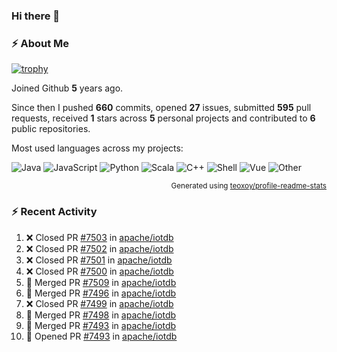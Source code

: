 ### Hi there 👋

### :zap: About Me

[![trophy](https://github-profile-trophy.vercel.app/?username=HTHou&theme=onedark)](https://github.com/ryo-ma/github-profile-trophy)
   
Joined Github **5** years ago.

Since then I pushed **660** commits, opened **27** issues, submitted **595** pull requests, received **1** stars across **5** personal projects and contributed to **6** public repositories.

Most used languages across my projects:

![Java](https://img.shields.io/static/v1?style=flat-square&label=%E2%A0%80&color=555&labelColor=%23b07219&message=Java%EF%B8%B194.4%25)
![JavaScript](https://img.shields.io/static/v1?style=flat-square&label=%E2%A0%80&color=555&labelColor=%23f1e05a&message=JavaScript%EF%B8%B11.4%25)
![Python](https://img.shields.io/static/v1?style=flat-square&label=%E2%A0%80&color=555&labelColor=%233572A5&message=Python%EF%B8%B10.7%25)
![Scala](https://img.shields.io/static/v1?style=flat-square&label=%E2%A0%80&color=555&labelColor=%23c22d40&message=Scala%EF%B8%B10.6%25)
![C++](https://img.shields.io/static/v1?style=flat-square&label=%E2%A0%80&color=555&labelColor=%23f34b7d&message=C%2B%2B%EF%B8%B10.6%25)
![Shell](https://img.shields.io/static/v1?style=flat-square&label=%E2%A0%80&color=555&labelColor=%2389e051&message=Shell%EF%B8%B10.4%25)
![Vue](https://img.shields.io/static/v1?style=flat-square&label=%E2%A0%80&color=555&labelColor=%2341b883&message=Vue%EF%B8%B10.3%25)
![Other](https://img.shields.io/static/v1?style=flat-square&label=%E2%A0%80&color=555&labelColor=%23ededed&message=Other%EF%B8%B11.2%25)

<p align="right"><sub>Generated using <a href="https://github.com/marketplace/actions/profile-readme-stats">teoxoy/profile-readme-stats</a></sub></p>


<!--![](https://github.com/HTHou/HTHou/blob/output/github-contribution-grid-snake.svg)-->

<!--![Haonan Hou's github stats](https://github-readme-stats.vercel.app/api?username=HTHou&count_private=true&show_icons=true&theme=onedark)-->

<!--![Haonan Hou's wakatime stats](https://github-readme-stats.vercel.app/api/wakatime?username=HTHou&layout=compact&theme=onedark)-->

<!--![Top Langs](https://github-readme-stats.vercel.app/api/top-langs/?username=HTHou&theme=onedark&layout=compact)-->

### :zap: Recent Activity
<!--START_SECTION:activity-->
1. ❌ Closed PR [#7503](https://github.com/apache/iotdb/pull/7503) in [apache/iotdb](https://github.com/apache/iotdb)
2. ❌ Closed PR [#7502](https://github.com/apache/iotdb/pull/7502) in [apache/iotdb](https://github.com/apache/iotdb)
3. ❌ Closed PR [#7501](https://github.com/apache/iotdb/pull/7501) in [apache/iotdb](https://github.com/apache/iotdb)
4. ❌ Closed PR [#7500](https://github.com/apache/iotdb/pull/7500) in [apache/iotdb](https://github.com/apache/iotdb)
5. 🎉 Merged PR [#7509](https://github.com/apache/iotdb/pull/7509) in [apache/iotdb](https://github.com/apache/iotdb)
6. 🎉 Merged PR [#7496](https://github.com/apache/iotdb/pull/7496) in [apache/iotdb](https://github.com/apache/iotdb)
7. ❌ Closed PR [#7499](https://github.com/apache/iotdb/pull/7499) in [apache/iotdb](https://github.com/apache/iotdb)
8. 🎉 Merged PR [#7498](https://github.com/apache/iotdb/pull/7498) in [apache/iotdb](https://github.com/apache/iotdb)
9. 🎉 Merged PR [#7493](https://github.com/apache/iotdb/pull/7493) in [apache/iotdb](https://github.com/apache/iotdb)
10. 💪 Opened PR [#7493](https://github.com/apache/iotdb/pull/7493) in [apache/iotdb](https://github.com/apache/iotdb)
<!--END_SECTION:activity-->

<!--
**HTHou/HTHou** is a ✨ _special_ ✨ repository because its `README.md` (this file) appears on your GitHub profile.

Here are some ideas to get you started:

- 🔭 I’m currently working on ...
- 🌱 I’m currently learning ...
- 👯 I’m looking to collaborate on ...
- 🤔 I’m looking for help with ...
- 💬 Ask me about ...
- 📫 How to reach me: ...
- 😄 Pronouns: ...
- ⚡ Fun fact: ...
-->
